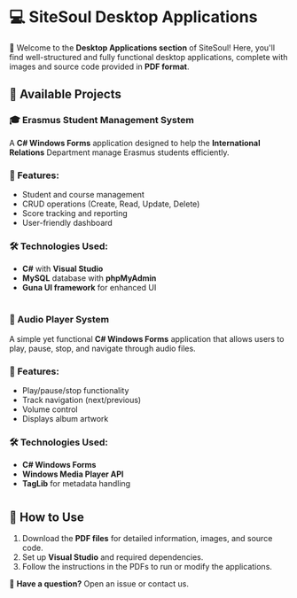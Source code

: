 # 💻 SiteSoul Desktop Applications  
 🚀 Welcome to the **Desktop Applications section** of SiteSoul! Here, you'll find well-structured and fully functional desktop applications, complete with images and source code provided in **PDF format**.

## 🔹 Available Projects
###  🎓 Erasmus Student Management System
A **C# Windows Forms** application designed to help the **International Relations** Department manage Erasmus students efficiently.

### 📌 Features:

- Student and course management
- CRUD operations (Create, Read, Update, Delete)
- Score tracking and reporting
- User-friendly dashboard
  
### 🛠 Technologies Used:

- **C#** with **Visual Studio**
- **MySQL** database with **phpMyAdmin**
- **Guna UI framework** for enhanced UI
#

### 🎵 Audio Player System
A simple yet functional **C# Windows Forms** application that allows users to play, pause, stop, and navigate through audio files.

### 📌 Features:

- Play/pause/stop functionality
- Track navigation (next/previous)
- Volume control
- Displays album artwork

### 🛠 Technologies Used:

- **C# Windows Forms**
- **Windows Media Player API**
- **TagLib** for metadata handling
#

## 📂 How to Use
1. Download the **PDF files** for detailed information, images, and source code.
2. Set up **Visual Studio** and required dependencies.
3. Follow the instructions in the PDFs to run or modify the applications.
   
📩 **Have a question?** Open an issue or contact us.
